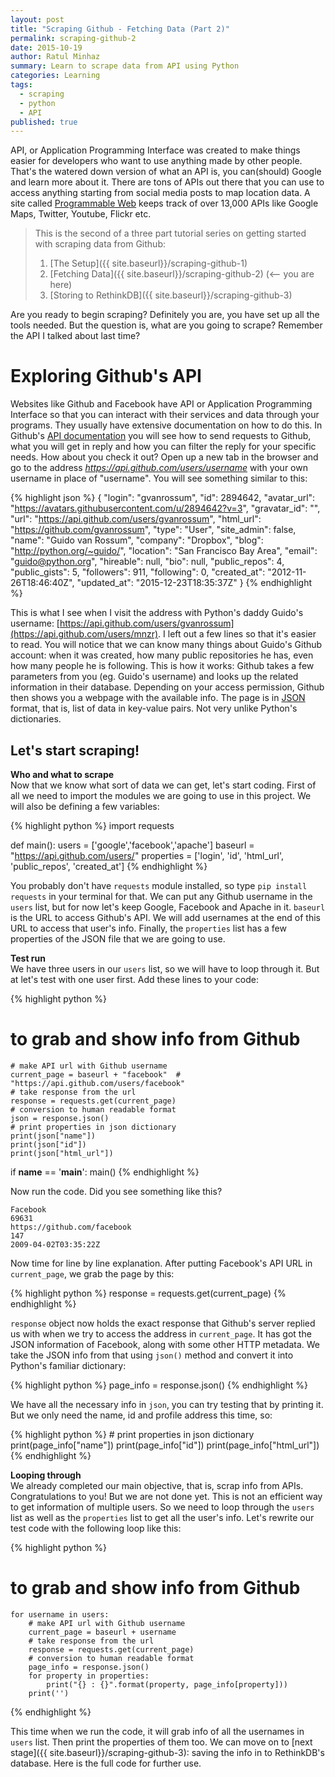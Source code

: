 ```yaml
---
layout: post
title: "Scraping Github - Fetching Data (Part 2)"
permalink: scraping-github-2
date: 2015-10-19
author: Ratul Minhaz
summary: Learn to scrape data from API using Python
categories: Learning
tags:
  - scraping
  - python
  - API
published: true
---
```


API, or Application Programming Interface was created to make things easier for developers who want to use anything made by other people. That's the watered down version of what an API is, you can(should) Google and learn more about it. There are tons of APIs out there that you can use to access anything starting from social media posts to map location data. A site called [Programmable Web](http://www.programmableweb.com/) keeps track of over 13,000 APIs like Google Maps, Twitter, Youtube, Flickr etc.
<!--more-->

> This is the second of a three part tutorial series on getting started with scraping data from Github:
>
> 1. [The Setup]({{ site.baseurl}}/scraping-github-1)
> 2. [Fetching Data]({{ site.baseurl}}/scraping-github-2) (<-- you are here)
> 3. [Storing to RethinkDB]({{ site.baseurl}}/scraping-github-3)
>

Are you ready to begin scraping? Definitely you are, you have set up all the tools needed. But the question is, what are you going to scrape? Remember the API I talked about last time?

# Exploring Github's API
Websites like Github and Facebook have API or Application Programming Interface so that you can interact with their services and data through your programs. They usually have extensive documentation on how to do this. In Github's [API documentation](https://developer.github.com/) you will see how to send requests to Github, what you will get in reply and how you can filter the reply for your specific needs. How about you check it out? Open up a new tab in the browser and go to the address _https://api.github.com/users/username_ with your own username in place of "username". You will see something similar to this:

{% highlight json %}
{
    "login": "gvanrossum",
    "id": 2894642,
    "avatar_url": "https://avatars.githubusercontent.com/u/2894642?v=3",
    "gravatar_id": "",
    "url": "https://api.github.com/users/gvanrossum",
    "html_url": "https://github.com/gvanrossum",
    "type": "User",
    "site_admin": false,
    "name": "Guido van Rossum",
    "company": "Dropbox",
    "blog": "http://python.org/~guido/",
    "location": "San Francisco Bay Area",
    "email": "guido@python.org",
    "hireable": null,
    "bio": null,
    "public_repos": 4,
    "public_gists": 5,
    "followers": 911,
    "following": 0,
    "created_at": "2012-11-26T18:46:40Z",
    "updated_at": "2015-12-23T18:35:37Z"
}
{% endhighlight %}

This is what I see when I visit the address with Python's daddy Guido's username: [https://api.github.com/users/gvanrossum](https://api.github.com/users/mnzr). I left out a few lines so that it's easier to read. You will notice that we can know many things about Guido's Github account: when it was created, how many public repositories he has, even how many people he is following. This is how it works: Github takes a few parameters from you (eg. Guido's username) and looks up the related information in their database. Depending on your access permission, Github then shows you a webpage with the available info. The page is in [JSON](www.json.org) format, that is, list of data in key-value pairs. Not very unlike Python's dictionaries.

## Let's start scraping!

__Who and what to scrape__ <br>
Now that we know what sort of data we can get, let's start coding. First of all we need to import the modules we are going to use in this project.
We will also be defining a few variables:

{% highlight python %}
import requests

def main():
    users = ['google','facebook','apache']
    baseurl = "https://api.github.com/users/"
    properties = ['login', 'id', 'html_url', 'public_repos', 'created_at']
{% endhighlight %}

You probably don't have `requests` module installed, so type `pip install requests` in your terminal for that. We can put any Github username in the `users` list, but for now let's keep Google, Facebook and Apache in it. `baseurl` is the URL to access Github's API. We will add usernames at the end of this URL to access that user's info. Finally, the `properties` list has a few properties of the JSON file that we are going to use.

__Test run__<br>
We have three users in our `users` list, so we will have to loop through it. But at let's test with one user first. Add these lines to your code:

{% highlight python %}
# to grab and show info from Github
    # make API url with Github username
    current_page = baseurl + "facebook"  # "https://api.github.com/users/facebook"
    # take response from the url
    response = requests.get(current_page)
    # conversion to human readable format
    json = response.json()
    # print properties in json dictionary
    print(json["name"])
    print(json["id"])
    print(json["html_url"])


if __name__ == '__main__':
    main()
{% endhighlight %}

Now run the code. Did you see something like this?

    Facebook
    69631
    https://github.com/facebook
    147
    2009-04-02T03:35:22Z

Now time for line by line explanation. After putting Facebook's API URL in `current_page`, we grab the page by this:

{% highlight python %}
    response = requests.get(current_page)
{% endhighlight %}

`response` object now holds the exact response that Github's server replied us with when we try to access the address in `current_page`. It has got the JSON information of Facebook, along with some other HTTP metadata. We take the JSON info from that using `json()` method and convert it into Python's familiar dictionary:

{% highlight python %}
    page_info = response.json()
{% endhighlight %}

We have all the necessary info in `json`, you can try testing that by printing it. But we only need the name, id and profile address this time, so:

{% highlight python %}
    # print properties in json dictionary
    print(page_info["name"])
    print(page_info["id"])
    print(page_info["html_url"])
{% endhighlight %}

__Looping through__<br>
We already completed our main objective, that is, scrap info from APIs. Congratulations to you! But we are not done yet. This is not an efficient way to get information of multiple users. So we need to loop through the `users` list as well as the `properties` list to get all the user's info. Let's rewrite our test code with the following loop like this:

{% highlight python %}
# to grab and show info from Github
    for username in users:
        # make API url with Github username
        current_page = baseurl + username
        # take response from the url
        response = requests.get(current_page)
        # conversion to human readable format
        page_info = response.json()
        for property in properties:
            print("{} : {}".format(property, page_info[property]))
        print('')
{% endhighlight %}

This time when we run the code, it will grab info of all the usernames in `users` list. Then print the properties of them too. We can move on to [next stage]({{ site.baseurl}}/scraping-github-3): saving the info in to RethinkDB's database. Here is the full code for further use.

<script src="https://gist.github.com/mnzr/30fbd4e6fd3177a53f83.js"></script>
